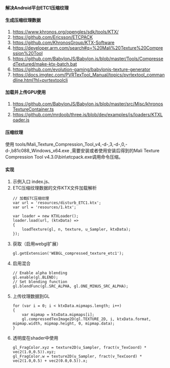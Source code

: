 #### 解决Android平台ETC1压缩纹理

#### 生成压缩纹理数据

1. https://www.khronos.org/opengles/sdk/tools/KTX/
1. https://github.com/Ericsson/ETCPACK
1. https://github.com/KhronosGroup/KTX-Software
1. https://developer.arm.com/search#q=%20Mali%20Texture%20Compression%20Tool
1. https://github.com/BabylonJS/Babylon.js/blob/master/Tools/CompressedTextured/make-ktx-batch.bat
1. https://github.com/evolution-gaming/babylonjs-texture-generator
1. https://docs.imgtec.com/PVRTexTool_Manual/topics/pvrtextool_commandline.html?hl=pvrtextoolcli


#### 加载并上传GPU使用
1. https://github.com/BabylonJS/Babylon.js/blob/master/src/Misc/khronosTextureContainer.ts
1. https://github.com/mrdoob/three.js/blob/dev/examples/js/loaders/KTXLoader.js

#### 压缩纹理
使用 tools/Mali_Texture_Compression_Tool_v4,-d-,3,-d-,0,-d-,b81c088_Windows_x64.exe ,需要安装或者使用安装后得到的Mali Texture Compression Tool v4.3.0\bin\etcpack.exe调用命令压缩。

#### 实现
1. 示例入口 index.js、
1. ETC压缩纹理数据的文件KTX文件加载解析
    ```
    // 加载ETC压缩纹理
    var url = 'resources/disturb_ETC1.ktx';
    var url = 'resources/1.ktx';

    var loader = new KTXLoader();
    loader.load(url, (ktxData) =>
    {
        loadTexture(gl, n, texture, u_Sampler, ktxData);
    });
    ```
1. 获取（启用webgl扩展）
    ```
    gl.getExtension('WEBGL_compressed_texture_etc1');
    ```
1. 启用混合
    ```
    // Enable alpha blending
    gl.enable(gl.BLEND);
    // Set blending function
    gl.blendFunc(gl.SRC_ALPHA, gl.ONE_MINUS_SRC_ALPHA);
    ```
1. 上传纹理数据到GL
    ```
    for (var i = 0; i < ktxData.mipmaps.length; i++)
    {
        var mipmap = ktxData.mipmaps[i];
        gl.compressedTexImage2D(gl.TEXTURE_2D, i, ktxData.format, mipmap.width, mipmap.height, 0, mipmap.data);
    }
    ```
1. 透明度在shader中使用
    ```
    gl_FragColor.xyz = texture2D(u_Sampler, fract(v_TexCoord) * vec2(1.0,0.5)).xyz;
    gl_FragColor.w = texture2D(u_Sampler, fract(v_TexCoord) * vec2(1.0,0.5) + vec2(0.0,0.5)).x;
    ```
